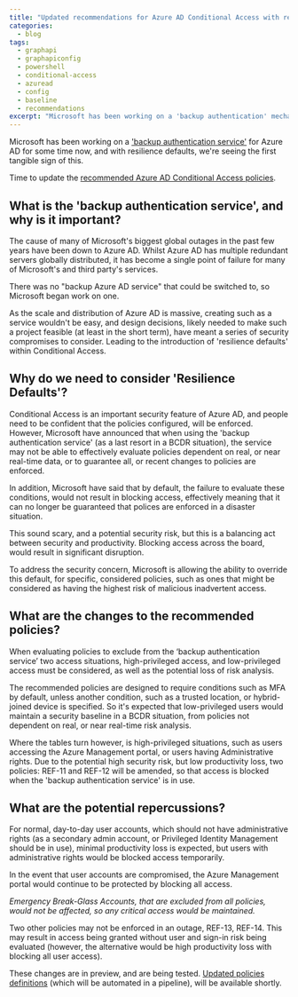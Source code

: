 ```yaml
---
title: "Updated recommendations for Azure AD Conditional Access with resilience defaults"
categories:
  - blog
tags:
  - graphapi
  - graphapiconfig
  - powershell
  - conditional-access
  - azuread
  - config
  - baseline
  - recommendations
excerpt: "Microsoft has been working on a 'backup authentication' mechanism for Azure AD for some time now, and with resilience defaults..."
---
```

Microsoft has been working on a ['backup authentication service'][msblog] for Azure AD for some time now, and with resilience defaults, we're seeing the first tangible sign of this.

Time to update the [recommended Azure AD Conditional Access policies][blog-policies].

## What is the 'backup authentication service', and why is it important? ##
The cause of many of Microsoft's biggest global outages in the past few years have been down to Azure AD. Whilst Azure AD has multiple redundant servers globally distributed, it has become a single point of failure for many of Microsoft's and third party's services.

There was no "backup Azure AD service" that could be switched to, so Microsoft began work on one.

As the scale and distribution of Azure AD is massive, creating such as a service wouldn't be easy, and design decisions, likely needed to make such a project feasible (at least in the short term), have meant a series of security compromises to consider. Leading to the introduction of 'resilience defaults' within Conditional Access.

## Why do we need to consider 'Resilience Defaults'? ##

Conditional Access is an important security feature of Azure AD, and people need to be confident that the policies configured, will be enforced. However, Microsoft have announced that when using the 'backup authentication service' (as a last resort in a BCDR situation), the service may not be able to effectively evaluate policies dependent on real, or near real-time data, or to guarantee all, or recent changes to policies are enforced.

In addition, Microsoft have said that by default, the failure to evaluate these conditions, would not result in blocking access, effectively meaning that it can no longer be guaranteed that polices are enforced in a disaster situation.

This sound scary, and a potential security risk, but this is a balancing act between security and productivity. Blocking access across the board, would result in significant disruption.

To address the security concern, Microsoft is allowing the ability to override this default, for specific, considered policies, such as ones that might be considered as having the highest risk of malicious inadvertent access.

## What are the changes to the recommended policies? ##

When evaluating policies to exclude from the ‘backup authentication service’ two access situations, high-privileged access, and low-privileged access must be considered, as well as the potential loss of risk analysis.

The recommended policies are designed to require conditions such as MFA by default, unless another condition, such as a trusted location, or hybrid-joined device is specified. So it's expected that low-privileged users would maintain a security baseline in a BCDR situation, from policies not dependent on real, or near real-time risk analysis.

Where the tables turn however, is high-privileged situations, such as users accessing the Azure Management portal, or users having Administrative rights. Due to the potential high security risk, but low productivity loss, two policies: REF-11 and REF-12 will be amended, so that access is blocked when the 'backup authentication service' is in use.

## What are the potential repercussions? ##

For normal, day-to-day user accounts, which should not have administrative rights (as a secondary admin account, or Privileged Identity Management should be in use), minimal productivity loss is expected, but users with administrative rights would be blocked access temporarily.

In the event that user accounts are compromised, the Azure Management portal would continue to be protected by blocking all access.

*Emergency Break-Glass Accounts, that are excluded from all policies, would not be affected, so any critical access would be maintained.*

Two other policies may not be enforced in an outage, REF-13, REF-14. This may result in access being granted without user and sign-in risk being evaluated (however, the alternative would be high productivity loss with blocking all user access).

These changes are in preview, and are being tested. [Updated policies definitions][template] (which will be automated in a pipeline), will be available shortly.

[template]: https://github.com/wesley-trust/GraphAPIConfig/tree/main/AzureAD/ConditionalAccess/Policies/ENV-P
[blog-policies]: /blog/graph-api-ca-config/
[msblog]: https://techcommunity.microsoft.com/t5/azure-active-directory-identity/99-99-uptime-for-azure-active-directory/ba-p/1999628